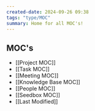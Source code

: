 ```yaml
---
created-date: 2024-09-26 09:38
tags: "type/MOC"
summary: Home for all MOC's!
---
```


## MOC's 

- [[Project MOC]]
- [[Task MOC]]
- [[Meeting MOC]]
- [[Knowledge Base MOC]]
- [[People MOC]]
- [[Seedbox MOC]]
- [[Last Modified]]